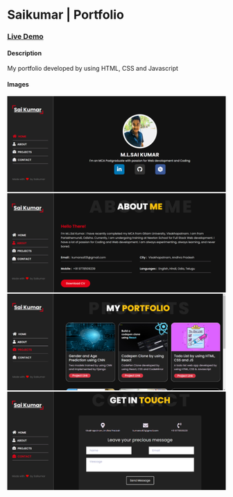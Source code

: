 # Saikumar | Portfolio
### [Live Demo](https://kumarsai131.github.io/Saikumar-Portfolio/)
#### Description
My portfolio developed by using HTML, CSS and Javascript
#### Images
![image1](https://github.com/kumarsai131/Saikumar-Portfolio/blob/main/images/github/Home.PNG)
![image2](https://github.com/kumarsai131/Saikumar-Portfolio/blob/main/images/github/AboutMe.PNG)
![image3](https://github.com/kumarsai131/Saikumar-Portfolio/blob/main/images/github/Portfolio.PNG)
![image4](https://github.com/kumarsai131/Saikumar-Portfolio/blob/main/images/github/contact.PNG)


